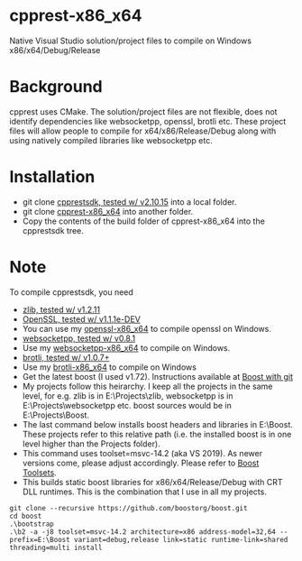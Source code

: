 # cpprest-x86_x64
Native Visual Studio solution/project files to compile on Windows x86/x64/Debug/Release

# Background #
cpprest uses CMake. The solution/project files are not flexible, does
not identify dependencies like websocketpp, openssl, brotli etc. These
project files will allow people to compile for x64/x86/Release/Debug
along with using natively compiled libraries like websocketpp etc.

# Installation #

  * git clone [cpprestsdk, tested w/ v2.10.15](https://github.com/microsoft/cpprestsdk) into a local folder.
  * git clone [cpprest-x86_x64](https://github.com/sridharb1/cpprest-x86_x64) into another folder. 
  * Copy the contents of the build folder of cpprest-x86_x64 into the cpprestsdk tree.

# Note #

To compile cpprestsdk, you need 

  * [zlib, tested w/ v1.2.11](https://github.com/madler/zlib)
  * [OpenSSL, tested w/ v1.1.1e-DEV](https://github.com/openssl/openssl)
  * You can use my [openssl-x86_x64](https://github.com/sridharb1/openssl-x86_x64) to compile openssl on Windows.
  * [websocketpp, tested w/ v0.8.1](https://github.com/zaphoyd/websocketpp)
  * Use my [websocketpp-x86_x64](https://github.com/sridharb1/websocketpp-x86_x64) to compile on Windows.
  * [brotli, tested w/ v1.0.7+](https://github.com/google/brotli)
  * Use my [brotli-x86_x64](https://github.com/sridharb1/brotli-x86_x64) to compile on Windows
  * Get the latest boost (I used v1.72). Instructions available at [Boost with git](https://github.com/boostorg/wiki/wiki/Getting-Started%3A-Overview)
  * My projects follow this heirarchy. I keep all the projects in the
    same level, for e.g. zlib is in E:\Projects\zlib, websocketpp is
    in E:\Projects\websocketpp etc. boost sources would be in
    E:\Projects\Boost.
  * The last command below installs boost headers and libraries in
    E:\Boost. These projects refer to this relative path (i.e. the
    installed boost is in one level higher than the Projects folder).
  * This command uses toolset=msvc-14.2 (aka VS 2019). As newer
    versions come, please adjust accordingly. Please refer to [Boost Toolsets](https://boostorg.github.io/build/manual/develop/index.html).
  * This builds static boost libraries for x86/x64/Release/Debug with
    CRT DLL runtimes. This is the combination that I use in all my
    projects.

  ``` shell
  git clone --recursive https://github.com/boostorg/boost.git
  cd boost
  .\bootstrap
  .\b2 -a -j8 toolset=msvc-14.2 architecture=x86 address-model=32,64 --prefix=E:\Boost variant=debug,release link=static runtime-link=shared threading=multi install
  ```
